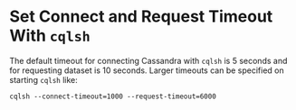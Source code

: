 # Set Connect and Request Timeout With `cqlsh`

The default timeout for connecting Cassandra with `cqlsh` is 5 seconds and for requesting dataset is 10 seconds. Larger timeouts can be specified on starting `cqlsh` like:

```
cqlsh --connect-timeout=1000 --request-timeout=6000
```
